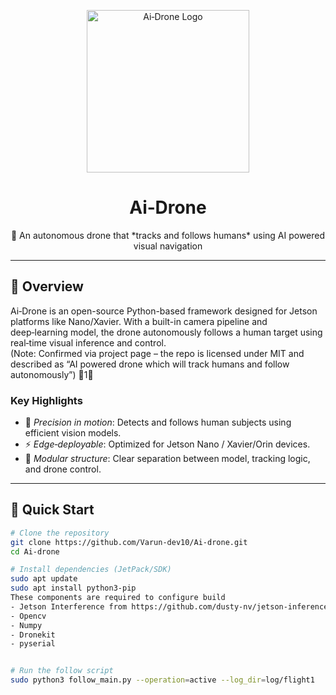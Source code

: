 <!-- ════ Banner ═════════════════════ -->
<p align="center">
  <img src="https://raw.githubusercontent.com/Varun-dev10/Ai-drone/main/assets/banner.png" alt="Ai‑Drone Logo" width="260"/>
</p>

<h1 align="center">Ai‑Drone</h1>
<p align="center">
  🚁 An autonomous drone that *tracks and follows humans* using AI powered visual navigation
</p>

---

## 🧠 Overview

Ai‑Drone is an open-source Python-based framework designed for Jetson platforms like Nano/Xavier. With a built-in camera pipeline and deep‑learning model, the drone autonomously follows a human target using real‑time visual inference and control.  
(Note: Confirmed via project page – the repo is licensed under MIT and described as “AI powered drone which will track humans and follow autonomously”) 1

### Key Highlights

- 🎯 *Precision in motion*: Detects and follows human subjects using efficient vision models.
- ⚡ *Edge‑deployable*: Optimized for Jetson Nano / Xavier/Orin devices.
- 📁 *Modular structure*: Clear separation between model, tracking logic, and drone control.

---

## 🚀 Quick Start

```bash
# Clone the repository
git clone https://github.com/Varun-dev10/Ai-drone.git
cd Ai-drone

# Install dependencies (JetPack/SDK)
sudo apt update
sudo apt install python3-pip
These components are required to configure build
- Jetson Interference from https://github.com/dusty-nv/jetson-inference
- Opencv
- Numpy
- Dronekit
- pyserial


# Run the follow script
sudo python3 follow_main.py --operation=active --log_dir=log/flight1
